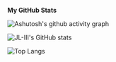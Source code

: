 <b>My GitHub Stats</b>

![Ashutosh's github activity graph](https://github-readme-activity-graph.vercel.app/graph?username=JL-III&theme=tokyo-night)

![JL-III's GitHub stats](https://github-readme-stats.vercel.app/api?username=JL-III&show_icons=true&theme=tokyonight)

![Top Langs](https://github-readme-stats.vercel.app/api/top-langs/?username=JL-III&theme=tokyonight)